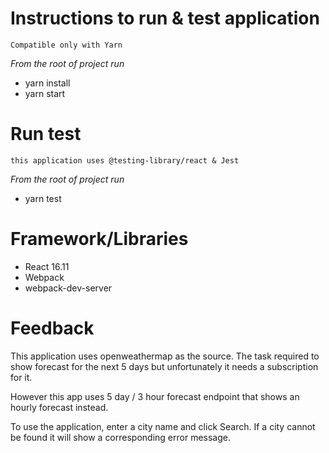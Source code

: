 # Instructions to run & test application
`Compatible only with Yarn`

<i>From the root of project run</i>
* yarn install
* yarn start

# Run test
`this application uses @testing-library/react & Jest`

<i>From the root of project run</i>
* yarn test
# Framework/Libraries

* React 16.11
* Webpack
* webpack-dev-server

# Feedback

This application uses openweathermap as the source. The task required to show forecast for the next 5 days but unfortunately it needs a subscription for it. 

However this app uses 5 day / 3 hour forecast endpoint that shows an hourly forecast instead.

To use the application, enter a city name and click Search. If a city cannot be found it will show a corresponding error message.

